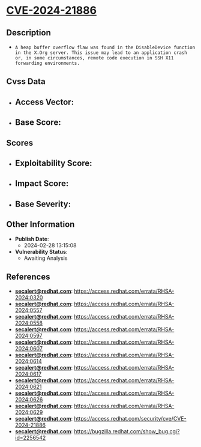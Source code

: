 
# [CVE-2024-21886](https://cve.mitre.org/cgi-bin/cvename.cgi?name=CVE-2024-21886)

## Description

- `A heap buffer overflow flaw was found in the DisableDevice function in the X.Org server. This issue may lead to an application crash or, in some circumstances, remote code execution in SSH X11 forwarding environments.`

## Cvss Data

- **Access Vector**:
  - 
- **Base Score**:
  - 

## Scores

- **Exploitability Score**:
  - 
- **Impact Score**:
  - 
- **Base Severity**:
  - 

## Other Information

- **Publish Date**:
  - 2024-02-28 13:15:08
- **Vulnerability Status**:
  - Awaiting Analysis

## References

- **secalert@redhat.com**: https://access.redhat.com/errata/RHSA-2024:0320
- **secalert@redhat.com**: https://access.redhat.com/errata/RHSA-2024:0557
- **secalert@redhat.com**: https://access.redhat.com/errata/RHSA-2024:0558
- **secalert@redhat.com**: https://access.redhat.com/errata/RHSA-2024:0597
- **secalert@redhat.com**: https://access.redhat.com/errata/RHSA-2024:0607
- **secalert@redhat.com**: https://access.redhat.com/errata/RHSA-2024:0614
- **secalert@redhat.com**: https://access.redhat.com/errata/RHSA-2024:0617
- **secalert@redhat.com**: https://access.redhat.com/errata/RHSA-2024:0621
- **secalert@redhat.com**: https://access.redhat.com/errata/RHSA-2024:0626
- **secalert@redhat.com**: https://access.redhat.com/errata/RHSA-2024:0629
- **secalert@redhat.com**: https://access.redhat.com/security/cve/CVE-2024-21886
- **secalert@redhat.com**: https://bugzilla.redhat.com/show_bug.cgi?id=2256542
